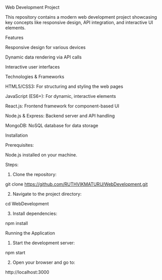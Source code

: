 ﻿Web Development Project

This repository contains a modern web development project showcasing key concepts like responsive design, API integration, and interactive UI elements.

Features

Responsive design for various devices

Dynamic data rendering via API calls

Interactive user interfaces


Technologies & Frameworks

HTML5/CSS3: For structuring and styling the web pages

JavaScript (ES6+): For dynamic, interactive elements

React.js: Frontend framework for component-based UI

Node.js & Express: Backend server and API handling

MongoDB: NoSQL database for data storage


Installation

Prerequisites:

Node.js installed on your machine.


Steps:

1. Clone the repository:

git clone https://github.com/RUTHVIKMATURU/WebDevelopment.git


2. Navigate to the project directory:

cd WebDevelopment


3. Install dependencies:

npm install



Running the Application

1. Start the development server:

npm start


2. Open your browser and go to:

http://localhost:3000

